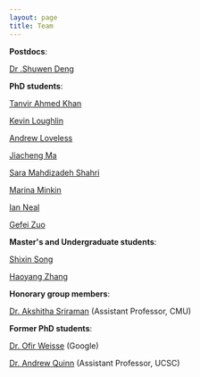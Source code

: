 ```yaml
---
layout: page
title: Team
---
```


**Postdocs**: 

[Dr .Shuwen Deng](https://caslab.csl.yale.edu/~shuwen/)

**PhD students**: 

[Tanvir Ahmed Khan](http://web.eecs.umich.edu/~takh/) 

[Kevin Loughlin](https://www.kevinloughlin.org/)

[Andrew Loveless](http://andrewloveless.com/) 

[Jiacheng Ma](https://jcma.me/) 

[Sara Mahdizadeh Shahri](https://smahdizadeh.github.io/) 

[Marina Minkin](https://web.eecs.umich.edu/~minkin/) 

[Ian Neal](https://about.iangneal.io/) 

[Gefei Zuo](https://web.eecs.umich.edu/~gefeizuo/) 

**Master's and Undergraduate students**: 

[Shixin Song](https://zhizhuoxin.github.io/)

[Haoyang Zhang](https://hieronzhang.github.io/)

**Honorary group members**: 

[Dr. Akshitha Sriraman](https://akshithasriraman.eecs.umich.edu/) (Assistant Professor, CMU)

**Former PhD students**: 

[Dr. Ofir Weisse](http://www.ofirweisse.com/) (Google)

[Dr. Andrew Quinn](https://arquinn.github.io/) (Assistant Professor, UCSC)
